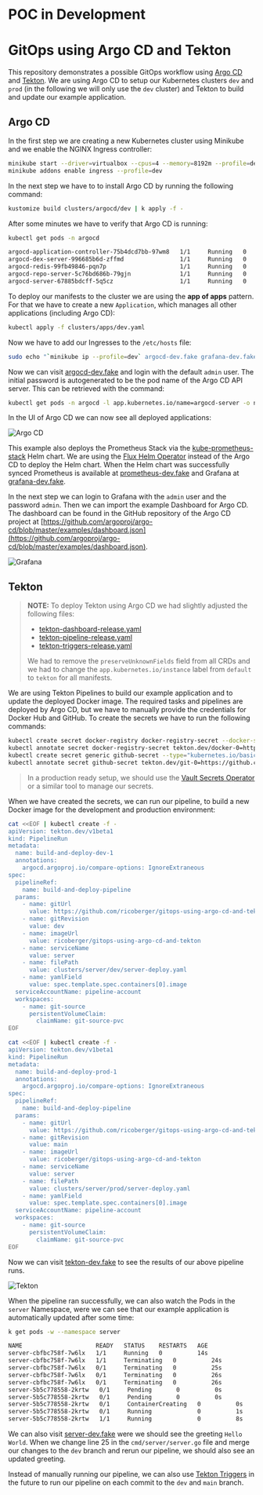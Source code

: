 # POC in Development #

# GitOps using Argo CD and Tekton

This repository demonstrates a possible GitOps workflow using [Argo CD](https://argoproj.github.io/projects/argo-cd) and [Tekton](https://tekton.dev). We are using Argo CD to setup our Kubernetes clusters `dev` and `prod` (in the following we will only use the `dev` cluster) and Tekton to build and update our example application.

## Argo CD

In the first step we are creating a new Kubernetes cluster using Minikube and we enable the NGINX Ingress controller:

```sh
minikube start --driver=virtualbox --cpus=4 --memory=8192m --profile=dev
minikube addons enable ingress --profile=dev
```

In the next step we have to to install Argo CD by running the following command:

```sh
kustomize build clusters/argocd/dev | k apply -f -
```

After some minutes we have to verify that Argo CD is running:

```sh
kubectl get pods -n argocd
```

```txt
argocd-application-controller-75b4dcd7bb-97wm8   1/1     Running   0          3m50s
argocd-dex-server-996685b6d-zffmd                1/1     Running   0          3m50s
argocd-redis-99fb49846-pqn7p                     1/1     Running   0          3m50s
argocd-repo-server-5c76bd686b-79gjn              1/1     Running   0          3m49s
argocd-server-67885bdcff-5q5cz                   1/1     Running   0          3m49s
```

To deploy our manifests to the cluster we are using the **app of apps** pattern. For that we have to create a new `Application`, which manages all other applications (including Argo CD):

```sh
kubectl apply -f clusters/apps/dev.yaml
```

Now we have to add our Ingresses to the `/etc/hosts` file:

```sh
sudo echo "`minikube ip --profile=dev` argocd-dev.fake grafana-dev.fake prometheus-dev.fake tekton-dev.fake server-dev.fake" | sudo tee -a /etc/hosts
```

Now we can visit [argocd-dev.fake](https://argocd-dev.fake) and login with the default `admin` user. The initial password is autogenerated to be the pod name of the Argo CD API server. This can be retrieved with the command:

```sh
kubectl get pods -n argocd -l app.kubernetes.io/name=argocd-server -o name | cut -d'/' -f 2
```

In the UI of Argo CD we can now see all deployed applications:

![Argo CD](./assets/argocd.png)

This example also deploys the Prometheus Stack via the [kube-prometheus-stack](https://github.com/prometheus-community/helm-charts/tree/main/charts/kube-prometheus-stack) Helm chart. We are using the [Flux Helm Operator](https://docs.fluxcd.io/projects/helm-operator/en/stable/) instead of the Argo CD to deploy the Helm chart. When the Helm chart was successfully synced Prometheus is available at [prometheus-dev.fake](https://prometheus-dev.fake) and Grafana at [grafana-dev.fake](https://grafana-dev.fake).

In the next step we can login to Grafana with the `admin` user and the password `admin`. Then we can import the example Dashboard for Argo CD. The dashboard can be found in the GitHub repository of the Argo CD project at [https://github.com/argoproj/argo-cd/blob/master/examples/dashboard.json](https://github.com/argoproj/argo-cd/blob/master/examples/dashboard.json).

![Grafana](./assets/grafana.png)

## Tekton

> **NOTE:** To deploy Tekton using Argo CD we had slightly adjusted the following files:
>
> - [tekton-dashboard-release.yaml](https://storage.googleapis.com/tekton-releases/pipeline/latest/release.yaml)
> - [tekton-pipeline-release.yaml](https://storage.googleapis.com/tekton-releases/triggers/latest/release.yaml)
> - [tekton-triggers-release.yaml](https://github.com/tektoncd/dashboard/releases/latest/download/tekton-dashboard-release.yaml)
>
> We had to remove the `preserveUnknownFields` field from all CRDs and we had to change the `app.kubernetes.io/instance` label from `default` to `tekton` for all manifests.

We are using Tekton Pipelines to build our example application and to update the deployed Docker image. The required tasks and pipelines are deployed by Argo CD, but we have to manually provide the credentials for Docker Hub and GitHub. To create the secrets we have to run the following commands:

```sh
kubectl create secret docker-registry docker-registry-secret --docker-server="https://index.docker.io/v1/" --docker-username=<DOCKER_USERNAME> --docker-password=<DOCKER_PASSWORD>
kubectl annotate secret docker-registry-secret tekton.dev/docker-0=https://index.docker.io/v1/
kubectl create secret generic github-secret --type="kubernetes.io/basic-auth" --from-literal=username=<GITHUB_USERNAME> --from-literal=password=<GITHUB_PASSWORD>
kubectl annotate secret github-secret tekton.dev/git-0=https://github.com
```

> In a production ready setup, we should use the [Vault Secrets Operator](https://github.com/ricoberger/vault-secrets-operator) or a similar tool to manage our secrets.

When we have created the secrets, we can run our pipeline, to build a new Docker image for the development and production environment:

```sh
cat <<EOF | kubectl create -f -
apiVersion: tekton.dev/v1beta1
kind: PipelineRun
metadata:
  name: build-and-deploy-dev-1
  annotations:
    argocd.argoproj.io/compare-options: IgnoreExtraneous
spec:
  pipelineRef:
    name: build-and-deploy-pipeline
  params:
    - name: gitUrl
      value: https://github.com/ricoberger/gitops-using-argo-cd-and-tekton
    - name: gitRevision
      value: dev
    - name: imageUrl
      value: ricoberger/gitops-using-argo-cd-and-tekton
    - name: serviceName
      value: server
    - name: filePath
      value: clusters/server/dev/server-deploy.yaml
    - name: yamlField
      value: spec.template.spec.containers[0].image
  serviceAccountName: pipeline-account
  workspaces:
    - name: git-source
      persistentVolumeClaim:
        claimName: git-source-pvc
EOF
```

```sh
cat <<EOF | kubectl create -f -
apiVersion: tekton.dev/v1beta1
kind: PipelineRun
metadata:
  name: build-and-deploy-prod-1
  annotations:
    argocd.argoproj.io/compare-options: IgnoreExtraneous
spec:
  pipelineRef:
    name: build-and-deploy-pipeline
  params:
    - name: gitUrl
      value: https://github.com/ricoberger/gitops-using-argo-cd-and-tekton
    - name: gitRevision
      value: main
    - name: imageUrl
      value: ricoberger/gitops-using-argo-cd-and-tekton
    - name: serviceName
      value: server
    - name: filePath
      value: clusters/server/prod/server-deploy.yaml
    - name: yamlField
      value: spec.template.spec.containers[0].image
  serviceAccountName: pipeline-account
  workspaces:
    - name: git-source
      persistentVolumeClaim:
        claimName: git-source-pvc
EOF
```

Now we can visit [tekton-dev.fake](http://tekton-dev.fake/#/namespaces/tekton-pipelines/pipelineruns) to see the results of our above pipeline runs.

![Tekton](./assets/tekton.png)

When the pipeline ran successfully, we can also watch the Pods in the `server` Namespace, were we can see that our example application is automatically updated after some time:

```sh
k get pods -w --namespace server
```

```txt
NAME                     READY   STATUS    RESTARTS   AGE
server-cbfbc758f-7w6lx   1/1     Running   0          14s
server-cbfbc758f-7w6lx   1/1     Terminating   0          24s
server-cbfbc758f-7w6lx   0/1     Terminating   0          25s
server-cbfbc758f-7w6lx   0/1     Terminating   0          26s
server-cbfbc758f-7w6lx   0/1     Terminating   0          26s
server-5b5c778558-2krtw   0/1     Pending       0          0s
server-5b5c778558-2krtw   0/1     Pending       0          0s
server-5b5c778558-2krtw   0/1     ContainerCreating   0          0s
server-5b5c778558-2krtw   0/1     Running             0          1s
server-5b5c778558-2krtw   1/1     Running             0          8s
```

We can also visit [server-dev.fake](http://server-dev.fake/) were we should see the greeting `Hello World`. When we change line 25 in the `cmd/server/server.go` file and merge our changes to the `dev` branch and rerun our pipeline, we should also see an updated greeting.

Instead of manually running our pipeline, we can also use [Tekton Triggers](https://github.com/tektoncd/triggers) in the future to run our pipeline on each commit to the `dev` and `main` branch.
